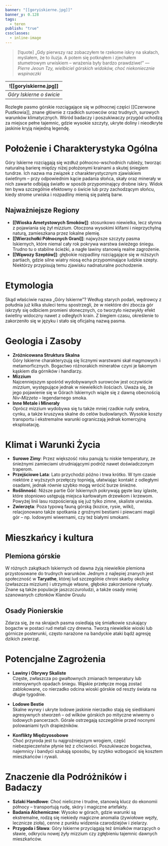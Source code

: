 ```yaml
---
banner: "[[goryiskierne.jpg]]"
banner_y: 0.128
tags:
  - teren
publish: "true"
cssclasses:
  - inline-image
---
```

>[!quote] „Gdy pierwszy raz zobaczyłem te rzekome iskry na skałach, myślałem, że to iluzja. A potem się potknąłem i zjechałem stumetrowym urwiskiem – wrażenia były bardzo prawdziwe!” 
> — _Pierre Jeoun Tzy, wielbiciel górskich widoków, choć niekoniecznie wspinaczki_


|  ![[goryiskierne.jpg]]   |   
| --- | 
|  *Góry Iskierne o świcie*   |

Rozległe pasmo górskie rozciągające się w północnej części [[Czerwone Pustkowia]], znane głównie z rzadkich surowców oraz trudnych, surowych warunków klimatycznych. Wśród badaczy i poszukiwaczy przygód uchodzą za miejsce pełne tajemnic, gdzie wysokie szczyty, ukryte doliny i nieodkryte jaskinie kryją niejedną legendę. 
# Położenie i Charakterystyka Ogólna
Góry Iskierne rozciągają się wzdłuż północno-wschodnich rubieży, tworząc naturalną barierę między niżej położonymi krainami a skutej śniegiem tundrze. Ich nazwa ma związek z charakterystycznym zjawiskiem świetlnym – przy odpowiednim kącie padania słońca, skały oraz minerały w nich zawarte odbijają światło w sposób przypominający drobne iskry. Widok ten bywa szczególnie efektowny o świcie lub przy zachodzącym słońcu, kiedy strome urwiska i rozpadliny mienią się paletą barw.
## Najważniejsze Regiony
- **[[Wioska Ametystowych Smoków]]**: stosunkowo niewielka, lecz słynna z pojawiania się żył _mizzium_. Otoczona wysokimi klifami i nieprzychylną naturą, zamieszkana przez lokalne plemię.
- **[[Wierzchołki Północnych Grani]]**: najwyższe szczyty pasma Iskiernych, które niemal cały rok pokrywa warstwa świeżego śniegu. Trudno tu o stabilne ścieżki, a nagłe lawiny stanowią realne zagrożenie.
- **[[Wąwozy Szeptów]]**: głębokie rozpadliny rozciągające się w niższych partiach, gdzie silne wiatry niosą echa przypominające ludzkie szepty. Niektórzy przypisują temu zjawisku nadnaturalne pochodzenie.
# Etymologia
Skąd właściwie nazwa „Góry Iskierne”? Według starych podań, wędrowcy z południa już kilka stuleci temu spostrzegli, że w niektóre dni zbocza gór iskrzyły się odbiciem promieni słonecznych, co tworzyło niezwykły efekt świetlny widoczny nawet z odległych krain. Z biegiem czasu, określenie to zakorzeniło się w języku i stało się oficjalną nazwą pasma.
# Geologia i Zasoby
- **Zróżnicowana Struktura Skalna**  
    Góry Iskierne charakteryzują się licznymi warstwami skał magmowych i metamorficznych. Bogactwo różnorakich minerałów czyni je łakomym kąskiem dla górników i handlarzy.
- **Mizzium**  
    Najcenniejszym spośród wydobywanych surowców jest oczywiście _mizzium_, występujące jednak w niewielkich ilościach. Uważa się, że jego pojawienie się w Górach Iskiernych wiąże się z dawną obecnością _Niv-Mizzeta_ – legendarnego smoka.
- **Inne Metale i Minerały**  
    Oprócz mizzium wydobywa się tu także mniej rzadkie rudy srebra, cynku, a także kruszywa skalne do celów budowlanych. Wysokie koszty transportu i ekstremalne warunki ograniczają jednak komercyjną eksploatację.
# Klimat i Warunki Życia
- **Surowe Zimy**: Przez większość roku panują tu niskie temperatury, ze śnieżnymi zamieciami utrudniającymi podróż nawet doświadczonym traperom.
- **Przejściowe Lata**: Lato przychodzi późno i trwa krótko. W tym czasie niektóre z wyższych przełęczy topnieją, ułatwiając kontakt z odległymi osadami, jednak równie szybko mogą wrócić burze śnieżne.
- **Roślinność**: Niższe partie Gór Iskiernych pokrywają gęste lasy iglaste, które stopniowo ustępują miejsca karłowatym drzewkom i krzewom. Powyżej linii lasu rozpościerają się już tylko zimne, skaliste urwiska.
- **Zwierzęta**: Poza typową fauną górską (kozice, rysie, wilki), relacjonowano także spotkania z groźnymi bestiami i piewcami magii gór – np. lodowymi wiwernami, czy też białymi smokami.
# Mieszkańcy i kultura
## Plemiona górskie
W różnych zakątkach Iskiernych od dawna żyją niewielkie plemiona przystosowane do trudnych warunków. Jednym z najlepiej znanych jest społeczność w **Taryathe**, której lud szczególnie chroni skarby okolicy (zwłaszcza mizzium) i utrzymuje własne, głęboko zakorzenione rytuały. Znane są także populacje jaszczczuroludzi, a także osady mniej szanowanych członków Klanów Gruulu
## Osady Pionierskie
Zdarza się, że na skrajach pasma osiedlają się śmiałkowie szukający bogactw w postaci rud metali czy drewna. Tworzą niewielkie wioski lub górnicze posterunki, często narażone na bandyckie ataki bądź agresję dzikich zwierząt.
# Potencjalne Zagrożenia
- **Lawiny i Obrywy Skaliste**  
    Częste, zwłaszcza po gwałtownych zmianach temperatury lub intensywnych opadach śniegu. Wąskie przełęcze mogą zostać zablokowane, co nierzadko odcina wioski górskie od reszty świata na długie tygodnie.
    
- **Lodowe Bestie**  
    Skalne wyrwy i ukryte lodowe jaskinie nierzadko stają się siedliskami agresywnych stworzeń – od wilków górskich po mityczne wiwerny o lodowych pancerzach. Górale ostrzegają szczególnie przed nocnymi polowaniami tych drapieżników.
    
- **Konflikty Międzyosobowe**  
    Choć przyroda jest tu najgroźniejszym wrogiem, część niebezpieczeństw płynie też z chciwości. Poszukiwacze bogactwa, najemnicy i bandyci szukają sposobu, by szybko wzbogacić się kosztem mieszkańców i rywali.
# Znaczenie dla Podróżników i Badaczy
- **Szlaki Handlowe**: Choć nieliczne i trudne, stanowią klucz do ekonomii północy – transportują rudę, skóry i magiczne artefakty.
- **Badania Alchemiczne**: Wysoko w górach, gdzie warunki są ekstremalne, rodzą się niekiedy magiczne anomalia (żywiołowe węzły, lecznicze zioła), cenne z punktu widzenia czarodziejów i zielarzy.
- **Przygoda i Sława**: Góry Iskierne przyciągają też śmiałków marzących o sławie, odkryciu nowej żyły mizzium czy zgłębieniu tajemnic dawnych mieszkańców.

